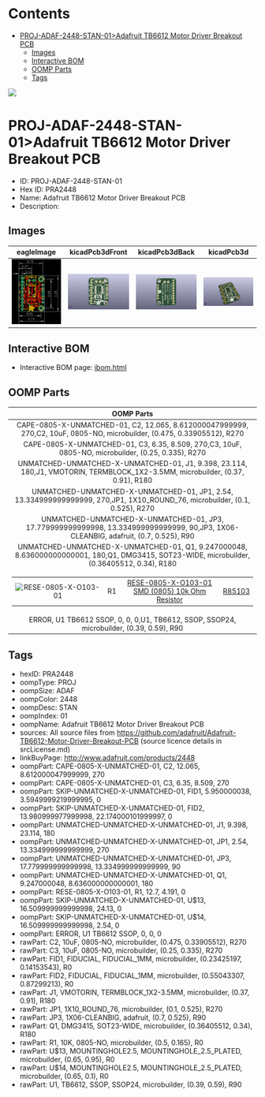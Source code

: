



Contents
========

* [PROJ-ADAF-2448-STAN-01>Adafruit TB6612 Motor Driver Breakout PCB](#proj-adaf-2448-stan-01adafruit-tb6612-motor-driver-breakout-pcb)
	* [Images](#images)
	* [Interactive BOM](#interactive-bom)
	* [OOMP Parts](#oomp-parts)
	* [Tags](#tags)
  
![][im]
# PROJ-ADAF-2448-STAN-01>Adafruit TB6612 Motor Driver Breakout PCB

- ID: PROJ-ADAF-2448-STAN-01
- Hex ID: PRA2448
- Name: Adafruit TB6612 Motor Driver Breakout PCB
- Description: 

## Images
  
  

|eagleImage|kicadPcb3dFront|kicadPcb3dBack|kicadPcb3d|
| :---: | :---: | :---: | :---: |
|[![eagleImage](eagleImage_140.png)](eagleImage_600.png)|[![kicadPcb3dFront](kicadPcb3dFront_140.png)](kicadPcb3dFront_600.png)|[![kicadPcb3dBack](kicadPcb3dBack_140.png)](kicadPcb3dBack_600.png)|[![kicadPcb3d](kicadPcb3d_140.png)](kicadPcb3d_600.png)|

## Interactive BOM

- Interactive BOM page: [ibom.html](kicad/bom/ibom.html)

## OOMP Parts
  

|OOMP Parts|
| :---: |
|CAPE-0805-X-UNMATCHED-01, C2, 12.065, 8.612000047999999, 270,C2, 10uF, 0805-NO, microbuilder, (0.475, 0.33905512), R270|
|CAPE-0805-X-UNMATCHED-01, C3, 6.35, 8.509, 270,C3, 10uF, 0805-NO, microbuilder, (0.25, 0.335), R270|
|UNMATCHED-UNMATCHED-X-UNMATCHED-01, J1, 9.398, 23.114, 180,J1, VMOTORIN, TERMBLOCK_1X2-3.5MM, microbuilder, (0.37, 0.91), R180|
|UNMATCHED-UNMATCHED-X-UNMATCHED-01, JP1, 2.54, 13.334999999999999, 270,JP1, 1X10_ROUND_76, microbuilder, (0.1, 0.525), R270|
|UNMATCHED-UNMATCHED-X-UNMATCHED-01, JP3, 17.779999999999998, 13.334999999999999, 90,JP3, 1X06-CLEANBIG, adafruit, (0.7, 0.525), R90|
|UNMATCHED-UNMATCHED-X-UNMATCHED-01, Q1, 9.247000048, 8.636000000000001, 180,Q1, DMG3415, SOT23-WIDE, microbuilder, (0.36405512, 0.34), R180|
|<table><tr><td>![RESE-0805-X-O103-01](https://raw.githubusercontent.com/oomlout/oomlout_OOMP_parts/main/RESE-0805-X-O103-01/image_140.jpg)</td><td> R1</td><td>[RESE-0805-X-O103-01<br>SMD (0805) 10k Ohm Resistor](https://github.com/oomlout/oomlout_OOMP_parts/tree/main/RESE-0805-X-O103-01/)</td><td>[R85103](https://github.com/oomlout/oomlout_OOMP_parts/tree/main/RESE-0805-X-O103-01/)</td></tr></table>|
|ERROR, U1 TB6612 SSOP, 0, 0, 0,U1, TB6612, SSOP, SSOP24, microbuilder, (0.39, 0.59), R90|

## Tags

- hexID: PRA2448
- oompType: PROJ
- oompSize: ADAF
- oompColor: 2448
- oompDesc: STAN
- oompIndex: 01
- oompName: Adafruit TB6612 Motor Driver Breakout PCB
- sources: All source files from https://github.com/adafruit/Adafruit-TB6612-Motor-Driver-Breakout-PCB (source licence details in srcLicense.md)
- linkBuyPage: http://www.adafruit.com/products/2448
- oompPart: CAPE-0805-X-UNMATCHED-01, C2, 12.065, 8.612000047999999, 270
- oompPart: CAPE-0805-X-UNMATCHED-01, C3, 6.35, 8.509, 270
- oompPart: SKIP-UNMATCHED-X-UNMATCHED-01, FID1, 5.950000038, 3.5949999219999995, 0
- oompPart: SKIP-UNMATCHED-X-UNMATCHED-01, FID2, 13.980999977999998, 22.174000101999997, 0
- oompPart: UNMATCHED-UNMATCHED-X-UNMATCHED-01, J1, 9.398, 23.114, 180
- oompPart: UNMATCHED-UNMATCHED-X-UNMATCHED-01, JP1, 2.54, 13.334999999999999, 270
- oompPart: UNMATCHED-UNMATCHED-X-UNMATCHED-01, JP3, 17.779999999999998, 13.334999999999999, 90
- oompPart: UNMATCHED-UNMATCHED-X-UNMATCHED-01, Q1, 9.247000048, 8.636000000000001, 180
- oompPart: RESE-0805-X-O103-01, R1, 12.7, 4.191, 0
- oompPart: SKIP-UNMATCHED-X-UNMATCHED-01, U$13, 16.509999999999998, 24.13, 0
- oompPart: SKIP-UNMATCHED-X-UNMATCHED-01, U$14, 16.509999999999998, 2.54, 0
- oompPart: ERROR, U1 TB6612 SSOP, 0, 0, 0
- rawPart: C2, 10uF, 0805-NO, microbuilder, (0.475, 0.33905512), R270
- rawPart: C3, 10uF, 0805-NO, microbuilder, (0.25, 0.335), R270
- rawPart: FID1, FIDUCIAL, FIDUCIAL_1MM, microbuilder, (0.23425197, 0.14153543), R0
- rawPart: FID2, FIDUCIAL, FIDUCIAL_1MM, microbuilder, (0.55043307, 0.87299213), R0
- rawPart: J1, VMOTORIN, TERMBLOCK_1X2-3.5MM, microbuilder, (0.37, 0.91), R180
- rawPart: JP1, 1X10_ROUND_76, microbuilder, (0.1, 0.525), R270
- rawPart: JP3, 1X06-CLEANBIG, adafruit, (0.7, 0.525), R90
- rawPart: Q1, DMG3415, SOT23-WIDE, microbuilder, (0.36405512, 0.34), R180
- rawPart: R1, 10K, 0805-NO, microbuilder, (0.5, 0.165), R0
- rawPart: U$13, MOUNTINGHOLE2.5, MOUNTINGHOLE_2.5_PLATED, microbuilder, (0.65, 0.95), R0
- rawPart: U$14, MOUNTINGHOLE2.5, MOUNTINGHOLE_2.5_PLATED, microbuilder, (0.65, 0.1), R0
- rawPart: U1, TB6612, SSOP, SSOP24, microbuilder, (0.39, 0.59), R90



[im]: kicadPcb3d_450.png
